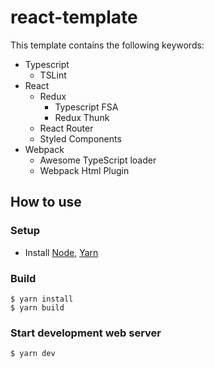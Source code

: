 # react-template
This template contains the following keywords:

- Typescript
    - TSLint
- React
    - Redux
        - Typescript FSA
        - Redux Thunk
    - React Router
    - Styled Components
- Webpack
    - Awesome TypeScript loader
    - Webpack Html Plugin

## How to use
### Setup
- Install [Node](https://nodejs.org/en/download/current/), [Yarn](https://yarnpkg.com/lang/en/docs/install)

### Build
    $ yarn install
    $ yarn build

### Start development web server

    $ yarn dev
